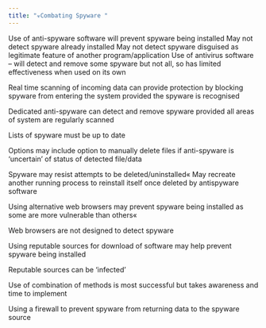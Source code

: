 ```yaml
---
title: "☣️Combating Spyware "
--- 
```

Use of anti-spyware software will prevent spyware being installed
May not detect spyware already installed
May not detect spyware disguised as legitimate feature of another
program/application
Use of antivirus software – will detect and remove some spyware but not all,
so has limited effectiveness when used on its own

Real time scanning of incoming data can provide protection by blocking spyware from entering the system provided the spyware is recognised

Dedicated anti-spyware can detect and remove spyware provided all areas
of system are regularly scanned

Lists of spyware must be up to date

Options may include option to manually delete files if anti-spyware is
‘uncertain’ of status of detected file/data

Spyware may resist attempts to be deleted/uninstalled«
May recreate another running process to reinstall itself once deleted by antispyware software

Using alternative web browsers may prevent spyware being installed as
some are more vulnerable than others«

Web browsers are not designed to detect spyware

Using reputable sources for download of software may help prevent
spyware being installed

Reputable sources can be ‘infected’

Use of combination of methods is most successful but takes awareness and
time to implement

Using a firewall to prevent spyware from returning data to the spyware
source 

